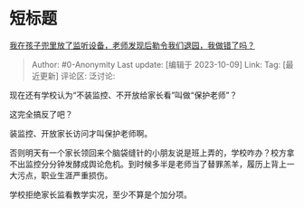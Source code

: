 # 短标题
[我在孩子兜里放了监听设备，老师发现后勒令我们退园，我做错了吗？](https://www.zhihu.com/question/428733663/answer/3242062218)

> Author: #0-Anonymity
> Last update: [编辑于 2023-10-09]
> Link:
> Tag: [最近更新]
> 评论区:
> 泛讨论:

现在还有学校认为“不装监控、不开放给家长看”叫做“保护老师”？

这完全搞反了吧？

装监控、开放家长访问才叫保护老师啊。

否则明天有一个家长领回来个脑袋缝针的小朋友说是班上弄的，学校咋办？校方拿不出监控分分钟发酵成舆论危机。到时候多半是老师当了替罪羔羊，履历上背上一大污点，职业生涯严重损伤。

学校拒绝家长监看教学实况，至少不算是个加分项。